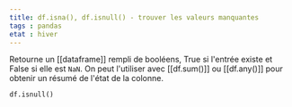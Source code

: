 ```yaml
---
title: df.isna(), df.isnull() - trouver les valeurs manquantes
tags : pandas
etat : hiver
---
```

Retourne un [[dataframe]] rempli de booléens, True si l'entrée existe et False si elle est `NaN`. On peut l'utiliser avec [[df.sum()]] ou [[df.any()]] pour obtenir un résumé de l'état de la colonne.
```python
df.isnull()
```


